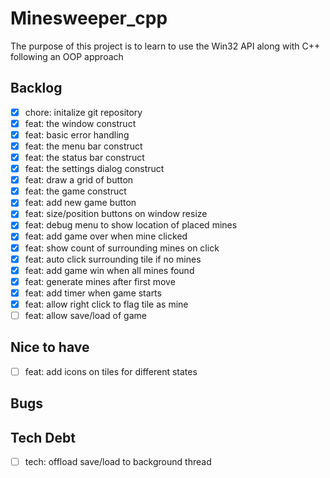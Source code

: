 # Minesweeper_cpp

The purpose of this project is to learn to use the Win32 API along with C++ following an OOP approach

## Backlog

- [x] chore: initalize git repository
- [x] feat: the window construct
- [x] feat: basic error handling
- [x] feat: the menu bar construct
- [x] feat: the status bar construct
- [x] feat: the settings dialog construct
- [x] feat: draw a grid of button
- [x] feat: the game construct
- [x] feat: add new game button
- [x] feat: size/position buttons on window resize
- [x] feat: debug menu to show location of placed mines
- [x] feat: add game over when mine clicked
- [x] feat: show count of surrounding mines on click
- [x] feat: auto click surrounding tile if no mines
- [x] feat: add game win when all mines found
- [x] feat: generate mines after first move
- [x] feat: add timer when game starts
- [x] feat: allow right click to flag tile as mine
- [ ] feat: allow save/load of game

## Nice to have
- [ ] feat: add icons on tiles for different states

## Bugs

## Tech Debt
- [ ] tech: offload save/load to background thread